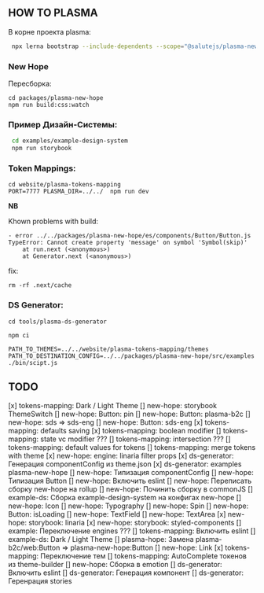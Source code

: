## HOW TO PLASMA

В корне проекта plasma:

```sh
 npx lerna bootstrap --include-dependents --scope="@salutejs/plasma-new-hope"
```

### New Hope

Пересборка:
```
cd packages/plasma-new-hope
npm run build:css:watch
```

### Пример Дизайн-Системы:

```sh
 cd examples/example-design-system
 npm run storybook
```

### Token Mappings:

```
cd website/plasma-tokens-mapping
PORT=7777 PLASMA_DIR=../../  npm run dev
```

**NB**

Khown problems with build:


```
- error ../../packages/plasma-new-hope/es/components/Button/Button.js
TypeError: Cannot create property 'message' on symbol 'Symbol(skip)'
    at run.next (<anonymous>)
    at Generator.next (<anonymous>)
```

fix:
```
rm -rf .next/cache
```

### DS Generator:

```
cd tools/plasma-ds-generator

npm ci 

PATH_TO_THEMES=../../website/plasma-tokens-mapping/themes PATH_TO_DESTINATION_CONFIG=../../packages/plasma-new-hope/src/examples  ./bin/scipt.js
```

## TODO

[x] tokens-mapping: Dark / Light Theme
[] new-hope: storybook ThemeSwitch
[] new-hope: Button: pin
[] new-hope: Button: plasma-b2c
[] new-hope: sds => sds-eng
[] new-hope: Button: sds-eng
[x] tokens-mapping: defaults saving
[x] tokens-mapping: boolean modifier
[] tokens-mapping: state vc modifier ???
[] tokens-mapping: intersection ???
[] tokens-mapping: default values for tokens
[] tokens-mapping: merge tokens with theme
[x] new-hope: engine: linaria filter props
[x] ds-generator: Генерация componentConfig из theme.json
[x] ds-generator: examples plasma-new-hope
[] new-hope: Типизация componentConfig
[] new-hope: Типизация Button
[] new-hope: Включить eslint
[] new-hope: Переписать сборку new-hope на rollup
[] new-hope: Починить сборку в commonJS 
[] example-ds: Сборка example-design-system на конфигах new-hope
[] new-hope: Icon
[] new-hope: Typography
[] new-hope: Spin
[] new-hope: Button: isLoading
[] new-hope: TextField
[] new-hope: TextArea
[x] new-hope: storybook: linaria
[x] new-hope: storybook: styled-components
[] example: Переключение engines ???
[] tokens-mapping: Включить eslint
[] example-ds: Dark / Light Theme
[] plasma-hope: Замена plasma-b2c/web:Button => plasma-new-hope:Button
[] new-hope: Link
[x] tokens-mapping: Переключение тем
[] tokens-mapping: AutoComplete токенов из theme-builder
[] new-hope: Сборка в emotion
[] ds-generator: Включить eslint
[] ds-generator: Генерация компонент
[] ds-generator: Геренрация stories
